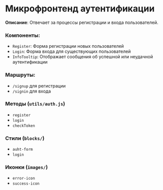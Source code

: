 # Микрофронтенд аутентификации

**Описание**: Отвечает за процессы регистрации и входа пользователей.

### Компоненты:
- `Register`: Форма регистрации новых пользователей
- `Login`: Форма входа для существующих пользователей
- `InfoTooltip`: Отображает сообщения об успешной или неудачной аутентификации

### Маршруты:
- `/signup` для регистрации
- `/signin` для входа

### Методы (`utils/auth.js`)
- `register`
- `login` 
- `checkToken`

### Стили (`blocks/`)
- `auht-form`
- `login`

### Иконки (`images/`)
- `error-icon`
- `success-icon`